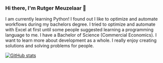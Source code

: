### Hi there, I'm Rutger Meuzelaar 👋
I am currently learning Python! I found out I like to optimize and automate workflows during my bachelors degree. I tried to optimize and automate with Excel at first until some people suggested learning a programming language to me. I have a Bachelor of Science (Commercial Economics). I want to learn more about development as a whole. I really enjoy creating solutions and solving problems for people.

[![GitHub stats](https://github-readme-stats.vercel.app/api?username=rutgermeuzelaar)](https://github.com/rutgermeuzelaar/github-readme-stats)
